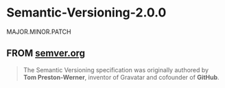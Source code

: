 # Semantic-Versioning-2.0.0
MAJOR.MINOR.PATCH

## FROM [semver.org](https://semver.org/spec/v2.0.0.html)

> The Semantic Versioning specification was originally authored by **Tom Preston-Werner**, inventor of Gravatar and cofounder of **GitHub**.
